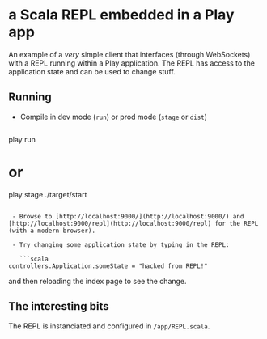 # a Scala REPL embedded in a Play app

An example of a *very* simple client that interfaces (through WebSockets) with a REPL running within a Play application. The REPL has access to the application state and can be used to change stuff.

## Running

 - Compile in dev mode (`run`) or prod mode (`stage` or `dist`)

   ```sh
play run
# or
play stage
./target/start
```

 - Browse to [http://localhost:9000/](http://localhost:9000/) and [http://localhost:9000/repl](http://localhost:9000/repl) for the REPL (with a modern browser).

 - Try changing some application state by typing in the REPL:

   ```scala
controllers.Application.someState = "hacked from REPL!"
```

  and then reloading the index page to see the change.

## The interesting bits

The REPL is instanciated and configured in `/app/REPL.scala`.
